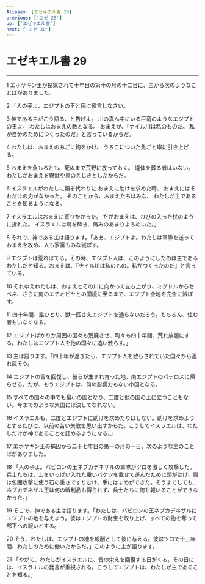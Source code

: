 ```yaml
---
Aliases: [エゼキエル書 29]
previous: ['エゼ 28']
up: ['エゼキエル書']
next: ['エゼ 30']
---
```

# エゼキエル書 29

***




1 
エホヤキン王が投獄されて十年目の第十の月の十二日に、主から次のようなことばがありました。 



2 
「人の子よ、エジプトの王と民に預言しなさい。 



3 
神である主がこう語る、と告げよ。 川の真ん中にいる巨竜のようなエジプトの王よ。 わたしはおまえの敵となる。 おまえが、『ナイル川は私のものだ。 私が自分のためにつくったのだ』と言っているからだ。 



4 
わたしは、おまえのあごに鉤をかけ、 うろこについた魚ごと岸に引き上げる。 



5 
おまえを魚もろとも、死ぬまで荒野に放っておく。 遺体を葬る者はいない。 わたしがおまえを野獣や鳥のえじきとしたからだ。 



6 
イスラエルがわたしに頼る代わりに おまえに助けを求めた時、 おまえにはそれだけの力がなかった。 そのことから、おまえたちはみな、 わたしが主であることを知るようになる。 



7 
イスラエルはおまえに寄りかかった。 だがおまえは、ひびの入った杖のように折れた。 イスラエルは肩を砕き、痛みのあまりよろめいた。」 



8 
それで、神である主は語ります。「ああ、エジプトよ。わたしは軍隊を送っておまえを攻め、人も家畜もみな滅ぼす。 



9 
エジプトは荒れはてる。その時、エジプト人は、このようにしたのは主であるわたしだと知る。おまえは、『ナイル川は私のもの。私がつくったのだ』と言っている。 



10 
それゆえわたしは、おまえとその川に向かって立ち上がり、ミグドルからセベネ、さらに南のエチオピヤとの国境に至るまで、エジプト全地を完全に滅ぼす。 



11 
四十年間、誰ひとり、獣一匹さえエジプトを通らないだろう。もちろん、住む者もいなくなる。 



12 
エジプトばかりか周囲の国々も荒廃させ、町々も四十年間、荒れ放題にする。わたしはエジプト人を他の国々に追い散らす。」 



13 
主は語ります。「四十年が過ぎたら、エジプト人を散らされていた国々から連れ戻そう。 



14 
エジプトの富を回復し、彼らが生まれ育った地、南エジプトのパテロスに帰らせる。だが、もうエジプトは、何の影響力もない小国となる。 



15 
すべての国々の中でも最小の国となり、二度と他の国の上に立つこともない。今までのような大国には決してなれない。 



16 
イスラエルも、二度とエジプトに助けを求めたりはしない。助けを求めようとするたびに、以前の苦い失敗を思い出すからだ。こうしてイスラエルは、わたしだけが神であることを認めるようになる。」 



17 
エホヤキン王の捕囚から二十七年目の第一の月の一日、次のような主のことばがありました。 



18 
「人の子よ。バビロンの王ネブカデネザルの軍隊がツロを激しく攻撃した。兵士たちは、土をいっぱい入れた重いバケツを載せて運んだために頭がはげ、肩は包囲攻撃に使う石の重さですりむけ、手にはまめができた。そうまでしても、ネブカデネザル王は何の戦利品も得られず、兵士たちに何も報いることができなかった。」 



19 
そこで、神である主は語ります。「わたしは、バビロンの王ネブカデネザルにエジプトの地を与えよう。彼はエジプトの財宝を取り上げ、すべての物を奪って部下への報いとする。 



20 
そう、わたしは、エジプトの地を報酬として彼に与える。彼はツロで十三年間、わたしのために働いたからだ。」このように主が語ります。 



21 
「やがて、わたしがイスラエルに、昔の栄えを回復する日がくる。その日には、イスラエルの発言が重視される。こうしてエジプトは、わたしが主であることを知る。」
